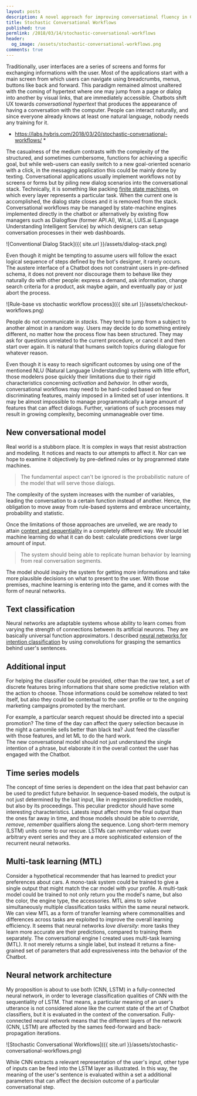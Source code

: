 ```yaml
---
layout: posts
description: A novel approach for improving conversational fluency in Chatbots by employing neural networks based on convolutions and long-short memory units.
title: Stochastic Conversational Workflows
published: true
permlink: /2018/03/14/stochastic-conversational-workflows
header:
  og_image: /assets/stochastic-conversational-workflows.png
comments: true
---
```


Traditionally, user interfaces are a series of screens and forms for exchanging informations with the user. Most of the applications start with a main screen from which users can navigate using breadcrumbs, menus, buttons like back and forward. This paradigm remained almost unaltered with the coming of hypertext where one may jump from a page or dialog into another by visual links, that are immediately accessible.
Chatbots shift UX towards _conversational hypertext_ that produces the appearance of having a conversation with the computer. People can interact naturally, and since everyone already knows at least one natural language, nobody needs any training for it.

* https://labs.hybris.com/2018/03/20/stochastic-conversational-workflows/ *

The casualness of the medium contrasts with the complexity of the structured, and sometimes cumbersome, functions for achieving a specific goal, but while web-users can easily switch to a new goal-oriented scenario with a click, in the messaging application this could be mainly done by texting.
Conversational applications usually implement workflows not by screens or forms but by piling new dialog scenarios into the conversational stack. Technically, it is something like packing [finite state machines](https://en.wikipedia.org/wiki/Finite-state_machine), on which every layer represents a particular task. When the current one is accomplished, the dialog state closes and it is removed from the stack.
Conversational workflows may be managed by state-machine engines implemented directly in the chatbot or alternatively by existing flow managers such as Dialogflow (former API.AI), Wit.ai, LUIS.ai (Language Understanding Intelligent Service) by which designers can setup conversation processes in their web dashboards.

![Conventional Dialog Stack]({{ site.url }}/assets/dialog-stack.png)

Even though it might be tempting to assume users will follow the exact logical sequence of steps defined by the bot's designer, it rarely occurs.
The austere interface of a Chatbot does not constraint users in pre-defined schema, it does not prevent nor discourage them to behave like they naturally do with other people: express a demand, ask information, change search criteria for a product, ask maybe again, and eventually pay or just abort the process.

![Rule-base vs stochastic workflow process]({{ site.url }}/assets/checkout-workflows.png)

People do not communicate in _stacks_. They tend to jump from a subject to another almost in a random way. Users may decide to do something entirely different, no matter how the process flow has been structured. They may ask for questions unrelated to the current procedure, or cancel it and then start over again. It
is natural that humans switch topics during dialogue for whatever reason.

Even though it is easy to reach significant outcomes by using one of the mentioned NLU (Natural Language Understanding) systems with little effort, those modelers pose quickly their limitations due to their rigid characteristics concerning _activation_ and _behavior_. In other words, conversational workflows may need to be hard-coded based on few discriminating features, mainly imposed in a limited set of user intentions. It may be almost impossible to manage programmatically a large amount of features that can affect dialogs. Further, variations of such processes may result in growing complexity, becoming unmanageable over time.

## New conversational model
Real world is a stubborn place. It is complex in ways that resist abstraction and modeling. It notices and reacts to our attempts to affect it. Nor can we hope to examine it objectively by pre-defined rules or by programmed state machines.
> The fundamental aspect can't be ignored is the probabilistic nature of the model that will serve those dialogs.

The complexity of the system increases with the number of variables, leading the conversation to a certain function instead of another. Hence, the obligation to move away from rule-based systems and embrace uncertainty, probability and statistic.

Once the limitations of those approaches are unveiled, we are ready to attain  [context and sequentiality](https://gfrison.com/2018/03/05/conversational-contextualization/) in a completely different way. We should let machine learning do what it can do best: calculate predictions over large amount of input.
> The system should being able to replicate human behavior by learning from real conversation segments.

The model should inquiry the system for getting more informations and take more plausible decisions on what to present to the user. With those premises, machine learning is entering into the game, and it comes with the form of neural networks.

## Text classification
Neural networks are adaptable systems whose ability to learn comes from varying the strength of connections between its artificial neurons. They are basically universal function approximators. I described [neural networks for intention classification](https://gfrison.com/2017/09/01/deeplearning-in-text-classification/)  by using convolutions for grasping the semantics behind user's sentences.

## Additional input
For helping the classifier could be provided, other than the raw text, a set of discrete features bring informations that share some predictive relation with the action to choose. Those informations could be somehow related to text itself, but also they could be contextual to the user profile or to the ongoing marketing campaigns promoted by the merchant.

For example, a particular search request should be directed into a special promotion? The time of the day can affect the query selection because in the night a camomile sells better than black tea? Just feed the classifier with those features, and let ML to do the hard work.   
The new conversational model should not just understand the single intention of a phrase, but elaborate it in the overall context the user has engaged with the Chatbot.

## Time series models
The concept of time series is dependent on the idea that past behavior can be used to predict future behavior. In sequence-based models, the output is not just determined by the last input, like in regression predictive models, but also by its proceedings. This peculiar predictor should have some interesting characteristics. Latests input affect more the final output than the ones far away in time, and those models should be able to _override_, _remove_, _remember_  qualifiers along the sequence.
Long short-term memory (LSTM) units come to our rescue. LSTMs can _remember_ values over arbitrary event series and they are a more sophisticated extension of the recurrent neural networks.

## Multi-task learning (MTL)
Consider a hypothetical recommender that has learned to predict your preferences about cars. A mono-task system could be trained to give a single output that might match the car model with your profile. A multi-task model could be trained to not only return you the model's name, but also the color, the engine type, the accessories. MTL aims to solve simultaneously multiple classification tasks within the same neural network. We can view MTL as a form of transfer learning where commonalities and differences across tasks are exploited to improve the overall learning efficiency. It seems that neural networks _love diversity_: more tasks they learn more accurate are their predictions, compared to training them separately. The conversational engine I created uses multi-task learning (MTL). It not merely returns  a single label, but instead it returns a fine-grained set of parameters that add expressiveness into the behavior of the Chatbot.

## Neural network architecture
My proposition is about to use both (CNN, LSTM) in a fully-connected neural network,
in order to leverage classification qualities of CNN with the sequentiality of LSTM.
That means, a particular meaning of an user's utterance is not considered alone like
the current state of the art of Chatbot classifiers, but it is evaluated in the context
of the conversation.
Fully-connected neural network means that the different layers of the network (CNN, LSTM) are affected by the sames feed-forward and back-propagation iterations.

![Stochastic Conversational Workflows]({{ site.url }}/assets/stochastic-conversational-workflows.png)

While CNN extracts a relevant representation of the user's input, other type of inputs can be feed into the LSTM layer as illustrated. In this way, the meaning of the user's sentence is evaluated within a set a additional parameters that can affect the decision outcome of a particular conversational step.
